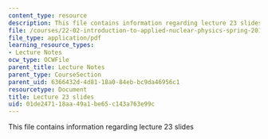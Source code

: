 ```yaml
---
content_type: resource
description: This file contains information regarding lecture 23 slides
file: /courses/22-02-introduction-to-applied-nuclear-physics-spring-2012/01de247118aa49a1be65c143a763e99c_MIT22_02S12_lec23.pdf
file_type: application/pdf
learning_resource_types:
- Lecture Notes
ocw_type: OCWFile
parent_title: Lecture Notes
parent_type: CourseSection
parent_uid: 6366432d-4d81-18a0-84eb-bc9da46956c1
resourcetype: Document
title: Lecture 23 slides
uid: 01de2471-18aa-49a1-be65-c143a763e99c
---
```

This file contains information regarding lecture 23 slides

